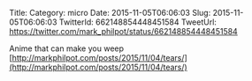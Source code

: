 Title: 
Category: micro
Date: 2015-11-05T06:06:03
Slug: 2015-11-05T06:06:03
TwitterId: 662148854448451584
TweetUrl: https://twitter.com/mark_philpot/status/662148854448451584

Anime that can make you weep [http://markphilpot.com/posts/2015/11/04/tears/](http://markphilpot.com/posts/2015/11/04/tears/)